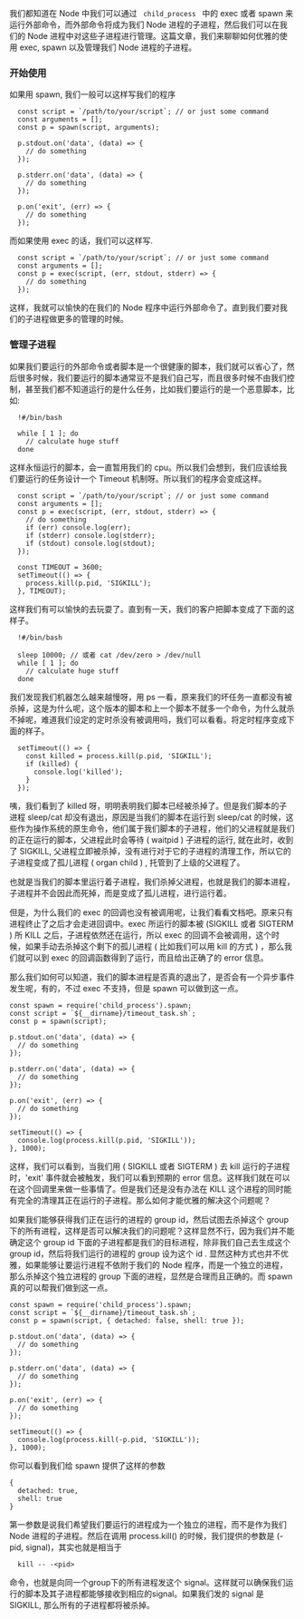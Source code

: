 我们都知道在 Node 中我们可以通过 <code> child_process </code> 中的 exec 或者 spawn 来运行外部命令，而外部命令将成为我们 Node 进程的子进程，然后我们可以在我们的 Node 进程中对这些子进程进行管理。这篇文章，我们来聊聊如何优雅的使用 exec, spawn 以及管理我们 Node 进程的子进程。

### 开始使用

如果用 spawn, 我们一般可以这样写我们的程序

```
  const script = `/path/to/your/script`; // or just some command
  const arguments = [];
  const p = spawn(script, arguments);

  p.stdout.on('data', (data) => {
    // do something
  });

  p.stderr.on('data', (data) => {
    // do something
  });

  p.on('exit', (err) => {
    // do something
  });
```

而如果使用 exec 的话，我们可以这样写.

```
  const script = `/path/to/your/script`; // or just some command
  const arguments = [];
  const p = exec(script, (err, stdout, stderr) => {
    // do something
  });
```

这样，我就可以愉快的在我们的 Node 程序中运行外部命令了。直到我们要对我们的子进程做更多的管理的时候。

### 管理子进程

如果我们要运行的外部命令或者脚本是一个很健康的脚本，我们就可以省心了，然后很多时候，我们要运行的脚本通常豆不是我们自己写，而且很多时候不由我们控制，甚至我们都不知道运行的是什么任务，比如我们要运行的是一个恶意脚本，比如:

```
  !#/bin/bash

  while [ 1 ]; do
    // calculate huge stuff
  done
```

这样永恒运行的脚本，会一直暂用我们的 cpu。所以我们会想到，我们应该给我们要运行的任务设计一个 Timeout 机制呀。所以我们的程序会变成这样。

```
  const script = `/path/to/your/script`; // or just some command
  const arguments = [];
  const p = exec(script, (err, stdout, stderr) => {
    // do something
    if (err) console.log(err);
    if (stderr) console.log(stderr);
    if (stdout) console.log(stdout);
  });

  const TIMEOUT = 3600;
  setTimeout(() => {
    process.kill(p.pid, 'SIGKILL');
  }, TIMEOUT);
```

这样我们有可以愉快的去玩耍了。直到有一天，我们的客户把脚本变成了下面的这样子。

```
  !#/bin/bash

  sleep 10000; // 或者 cat /dev/zero > /dev/null
  while [ 1 ]; do
    // calculate huge stuff
  done
```

我们发现我们机器怎么越来越慢呀，用 ps 一看，原来我们的坏任务一直都没有被杀掉，这是为什么呢，这个版本的脚本和上一个脚本不就多一个命令，为什么就杀不掉呢，难道我们设定的定时杀没有被调用吗，我们可以看看。将定时程序变成下面的样子。

```
  setTimeout(() => {
    const killed = process.kill(p.pid, 'SIGKILL');
    if (killed) {
      console.log('killed');
    }
  });
```

咦，我们看到了 killed 呀，明明表明我们脚本已经被杀掉了。但是我们脚本的子进程 sleep/cat 却没有退出，原因是当我们的脚本在运行到 sleep/cat 的时候，这些作为操作系统的原生命令，他们属于我们脚本的子进程，他们的父进程就是我们的正在运行的脚本，父进程此时会等待 ( waitpid ) 子进程的运行, 就在此时，收到了 SIGKILL, 父进程立即被杀掉，没有进行对于它的子进程的清理工作，所以它的子进程变成了孤儿进程 ( organ child ) , 托管到了上级的父进程了。

也就是当我们的脚本里运行着子进程，我们杀掉父进程，也就是我们的脚本进程，子进程并不会因此而死掉，而是变成了孤儿进程，进行运行着。

但是，为什么我们的 exec 的回调也没有被调用呢，让我们看看文档吧。原来只有进程终止了之后才会走进回调中。exec 所运行的脚本被 (SIGKILL 或者 SIGTERM ) 所 KILL 之后，子进程依然还在运行，所以 exec 的回调不会被调用，这个时候，如果手动去杀掉这个剩下的孤儿进程 ( 比如我们可以用 kill <pid> 的方式 ) ，那么我们就可以到 exec 的回调函数得到了运行，而且给出正确了的 error 信息。


那么我们如何可以知道，我们的脚本进程是否真的退出了，是否会有一个异步事件发生呢，有的，不过 exec 不支持，但是 spawn 可以做到这一点。

```
const spawn = require('child_process').spawn;
const script = `${__dirname}/timeout_task.sh`;
const p = spawn(script);

p.stdout.on('data', (data) => {
  // do something
});

p.stderr.on('data', (data) => {
  // do something
});

p.on('exit', (err) => {
  // do something
});

setTimeout(() => {
  console.log(process.kill(p.pid, 'SIGKILL'));
}, 1000);

```

这样，我们可以看到，当我们用 ( SIGKILL 或者 SIGTERM ) 去 kill 运行的子进程时，'exit' 事件就会被触发，我们可以看到预期的 error 信息。这样我们就在可以在这个回调里来做一些事情了。但是我们还是没有办法在 KILL 这个进程的同时能有完全的清理其正在运行的子进程。那么如何才能优雅的解决这个问题呢？

如果我们能够获得我们正在运行的进程的 group id，然后试图去杀掉这个 group 下的所有进程，这样是否可以解决我们的问题呢？这样显然不行，因为我们并不能确定这个 group id 下面的子进程都是我们的目标进程，除非我们自己去生成这个 group id，然后将我们运行的进程的 group 设为这个 id . 显然这种方式也并不优雅，如果能够让要运行进程不依附于我们的 Node 程序，而是一个独立的进程，那么杀掉这个独立进程的 group 下面的进程，显然是合理而且正确的。而 spawn 真的可以帮我们做到这一点。

```
const spawn = require('child_process').spawn;
const script = `${__dirname}/timeout_task.sh`;
const p = spawn(script, { detached: false, shell: true });

p.stdout.on('data', (data) => {
  // do something
});

p.stderr.on('data', (data) => {
  // do something
});

p.on('exit', (err) => {
  // do something
});

setTimeout(() => {
  console.log(process.kill(-p.pid, 'SIGKILL'));
}, 1000);
```

你可以看到我们给 spawn 提供了这样的参数

```
{
  detached: true,
  shell: true
}
```

第一参数是说我们希望我们要运行的进程成为一个独立的进程，而不是作为我们 Node 进程的子进程。然后在调用 process.kill() 的时候，我们提供的参数是 (-pid, signal)，其实也就是相当于

```
  kill -- -<pid>
```

命令，也就是向同一个group下的所有进程发这个 signal。这样就可以确保我们运行的脚本及其子进程都能够接收到相应的signal。如果我们发的 signal 是 SIGKILL, 那么所有的子进程都将被杀掉。
